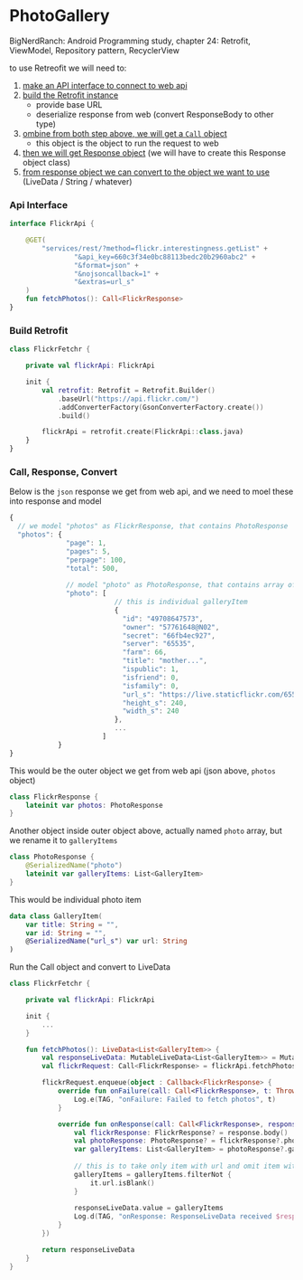 # PhotoGallery
BigNerdRanch: Android Programming study, chapter 24: Retrofit, ViewModel, Repository pattern, RecyclerView

to use Retreofit we will need to:
1. [make an API interface to connect to web api](#api-nterface)
2. [build the Retrofit instance](#build-retrofit)
    - provide base URL
    - deserialize response from web (convert ResponseBody to other type)
3. [ombine from both step above, we will get a `Call` object](#call-response-convert)
    - this object is the object to run the request to web
4. [then we will get Response object](#call-response-convert) (we will have to create this Response object class)
5. [from response object we can convert to the object we want to use](#call-response-convert) (LiveData / String / whatever)

### Api Interface

```kotlin
interface FlickrApi {

    @GET(
        "services/rest/?method=flickr.interestingness.getList" +
                "&api_key=660c3f34e0bc88113bedc20b2960abc2" +
                "&format=json" +
                "&nojsoncallback=1" +
                "&extras=url_s"
    )
    fun fetchPhotos(): Call<FlickrResponse>
}
```

### Build Retrofit

```kotlin
class FlickrFetchr {

    private val flickrApi: FlickrApi

    init {
        val retrofit: Retrofit = Retrofit.Builder()
            .baseUrl("https://api.flickr.com/")
            .addConverterFactory(GsonConverterFactory.create())
            .build()

        flickrApi = retrofit.create(FlickrApi::class.java)
    }
}
```

### Call, Response, Convert

Below is the `json` response we get from web api, and we need to moel these into response and model
```js
{
  // we model "photos" as FlickrResponse, that contains PhotoResponse
  "photos": {
              "page": 1,
              "pages": 5,
              "perpage": 100,
              "total": 500,
              
              // model "photo" as PhotoResponse, that contains array of galleryItem
              "photo": [
                          // this is individual galleryItem
                          { 
                            "id": "49708647573",
                            "owner": "57761648@N02",
                            "secret": "66fb4ec927",
                            "server": "65535",
                            "farm": 66,
                            "title": "mother...",
                            "ispublic": 1,
                            "isfriend": 0,
                            "isfamily": 0,
                            "url_s": "https://live.staticflickr.com/65535/49708647573_66fb4ec927_m.jpg",
                            "height_s": 240,
                            "width_s": 240
                          },
                          ...
                       ]
            }
}
```

This would be the outer object we get from web api (json above, `photos` object)
```kotlin
class FlickrResponse {
    lateinit var photos: PhotoResponse
}
```

Another object inside outer object above, actually named `photo` array, but we rename it to `galleryItems`
```kotlin
class PhotoResponse {
    @SerializedName("photo")
    lateinit var galleryItems: List<GalleryItem>
}
```

This would be individual photo item
```kotlin
data class GalleryItem(
    var title: String = "",
    var id: String = "",
    @SerializedName("url_s") var url: String
)
```

Run the Call object and convert to LiveData
```kotlin
class FlickrFetchr {

    private val flickrApi: FlickrApi

    init {
        ...
    }

    fun fetchPhotos(): LiveData<List<GalleryItem>> {
        val responseLiveData: MutableLiveData<List<GalleryItem>> = MutableLiveData()
        val flickrRequest: Call<FlickrResponse> = flickrApi.fetchPhotos()

        flickrRequest.enqueue(object : Callback<FlickrResponse> {
            override fun onFailure(call: Call<FlickrResponse>, t: Throwable) {
                Log.e(TAG, "onFailure: Failed to fetch photos", t)
            }

            override fun onResponse(call: Call<FlickrResponse>, response: Response<FlickrResponse>) {
                val flickrResponse: FlickrResponse? = response.body()
                val photoResponse: PhotoResponse? = flickrResponse?.photos
                var galleryItems: List<GalleryItem> = photoResponse?.galleryItems ?: mutableListOf()
                
                // this is to take only item with url and omit item without url
                galleryItems = galleryItems.filterNot { 
                    it.url.isBlank()
                }
                
                responseLiveData.value = galleryItems
                Log.d(TAG, "onResponse: ResponseLiveData received $responseLiveData")
            }
        })

        return responseLiveData
    }
}
```
